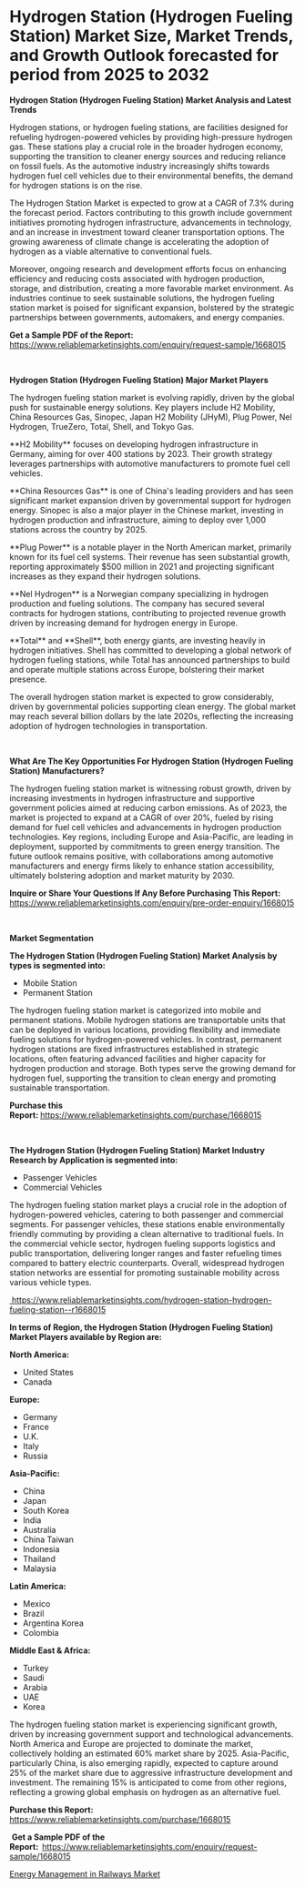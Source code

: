 <p><h1>Hydrogen Station (Hydrogen Fueling Station) Market Size, Market Trends, and Growth Outlook forecasted for period from 2025 to 2032</h1></p><p><strong>Hydrogen Station (Hydrogen Fueling Station) Market Analysis and Latest Trends</strong></p>
<p><p>Hydrogen stations, or hydrogen fueling stations, are facilities designed for refueling hydrogen-powered vehicles by providing high-pressure hydrogen gas. These stations play a crucial role in the broader hydrogen economy, supporting the transition to cleaner energy sources and reducing reliance on fossil fuels. As the automotive industry increasingly shifts towards hydrogen fuel cell vehicles due to their environmental benefits, the demand for hydrogen stations is on the rise.</p><p>The Hydrogen Station Market is expected to grow at a CAGR of 7.3% during the forecast period. Factors contributing to this growth include government initiatives promoting hydrogen infrastructure, advancements in technology, and an increase in investment toward cleaner transportation options. The growing awareness of climate change is accelerating the adoption of hydrogen as a viable alternative to conventional fuels. </p><p>Moreover, ongoing research and development efforts focus on enhancing efficiency and reducing costs associated with hydrogen production, storage, and distribution, creating a more favorable market environment. As industries continue to seek sustainable solutions, the hydrogen fueling station market is poised for significant expansion, bolstered by the strategic partnerships between governments, automakers, and energy companies.</p></p>
<p><strong>Get a Sample PDF of the Report:&nbsp;</strong> <a href="https://www.reliablemarketinsights.com/enquiry/request-sample/1668015?utm_campaign=2606&utm_medium=2&utm_source=Github&utm_content=ia&utm_term=07042025&utm_id=hydrogen-station-hydrogen-fueling-station">https://www.reliablemarketinsights.com/enquiry/request-sample/1668015</a></p>
<p>&nbsp;</p>
<p><strong>Hydrogen Station (Hydrogen Fueling Station) Major Market Players</strong></p>
<p><p>The hydrogen fueling station market is evolving rapidly, driven by the global push for sustainable energy solutions. Key players include H2 Mobility, China Resources Gas, Sinopec, Japan H2 Mobility (JHyM), Plug Power, Nel Hydrogen, TrueZero, Total, Shell, and Tokyo Gas.</p><p>**H2 Mobility** focuses on developing hydrogen infrastructure in Germany, aiming for over 400 stations by 2023. Their growth strategy leverages partnerships with automotive manufacturers to promote fuel cell vehicles. </p><p>**China Resources Gas** is one of China's leading providers and has seen significant market expansion driven by governmental support for hydrogen energy. Sinopec is also a major player in the Chinese market, investing in hydrogen production and infrastructure, aiming to deploy over 1,000 stations across the country by 2025.</p><p>**Plug Power** is a notable player in the North American market, primarily known for its fuel cell systems. Their revenue has seen substantial growth, reporting approximately $500 million in 2021 and projecting significant increases as they expand their hydrogen solutions.</p><p>**Nel Hydrogen** is a Norwegian company specializing in hydrogen production and fueling solutions. The company has secured several contracts for hydrogen stations, contributing to projected revenue growth driven by increasing demand for hydrogen energy in Europe.</p><p>**Total** and **Shell**, both energy giants, are investing heavily in hydrogen initiatives. Shell has committed to developing a global network of hydrogen fueling stations, while Total has announced partnerships to build and operate multiple stations across Europe, bolstering their market presence.</p><p>The overall hydrogen station market is expected to grow considerably, driven by governmental policies supporting clean energy. The global market may reach several billion dollars by the late 2020s, reflecting the increasing adoption of hydrogen technologies in transportation.</p></p>
<p>&nbsp;</p>
<p><strong>What Are The Key Opportunities For Hydrogen Station (Hydrogen Fueling Station) Manufacturers?</strong></p>
<p><p>The hydrogen fueling station market is witnessing robust growth, driven by increasing investments in hydrogen infrastructure and supportive government policies aimed at reducing carbon emissions. As of 2023, the market is projected to expand at a CAGR of over 20%, fueled by rising demand for fuel cell vehicles and advancements in hydrogen production technologies. Key regions, including Europe and Asia-Pacific, are leading in deployment, supported by commitments to green energy transition. The future outlook remains positive, with collaborations among automotive manufacturers and energy firms likely to enhance station accessibility, ultimately bolstering adoption and market maturity by 2030.</p></p>
<p><strong>Inquire or Share Your Questions If Any Before Purchasing This Report:</strong> <a href="https://www.reliablemarketinsights.com/enquiry/pre-order-enquiry/1668015?utm_campaign=2606&utm_medium=2&utm_source=Github&utm_content=ia&utm_term=07042025&utm_id=hydrogen-station-hydrogen-fueling-station">https://www.reliablemarketinsights.com/enquiry/pre-order-enquiry/1668015</a></p>
<p>&nbsp;</p>
<p><strong>Market Segmentation</strong></p>
<p><strong>The Hydrogen Station (Hydrogen Fueling Station) Market Analysis by types is segmented into:</strong></p>
<p><ul><li>Mobile Station</li><li>Permanent Station</li></ul></p>
<p><p>The hydrogen fueling station market is categorized into mobile and permanent stations. Mobile hydrogen stations are transportable units that can be deployed in various locations, providing flexibility and immediate fueling solutions for hydrogen-powered vehicles. In contrast, permanent hydrogen stations are fixed infrastructures established in strategic locations, often featuring advanced facilities and higher capacity for hydrogen production and storage. Both types serve the growing demand for hydrogen fuel, supporting the transition to clean energy and promoting sustainable transportation.</p></p>
<p><strong>Purchase this Report:&nbsp;</strong><a href="https://www.reliablemarketinsights.com/purchase/1668015?utm_campaign=2606&utm_medium=2&utm_source=Github&utm_content=ia&utm_term=07042025&utm_id=hydrogen-station-hydrogen-fueling-station">https://www.reliablemarketinsights.com/purchase/1668015</a></p>
<p>&nbsp;</p>
<p><strong>The Hydrogen Station (Hydrogen Fueling Station) Market Industry Research by Application is segmented into:</strong></p>
<p><ul><li>Passenger Vehicles</li><li>Commercial Vehicles</li></ul></p>
<p><p>The hydrogen fueling station market plays a crucial role in the adoption of hydrogen-powered vehicles, catering to both passenger and commercial segments. For passenger vehicles, these stations enable environmentally friendly commuting by providing a clean alternative to traditional fuels. In the commercial vehicle sector, hydrogen fueling supports logistics and public transportation, delivering longer ranges and faster refueling times compared to battery electric counterparts. Overall, widespread hydrogen station networks are essential for promoting sustainable mobility across various vehicle types.</p></p>
<p><a href="https://www.reliablemarketinsights.com/hydrogen-station-hydrogen-fueling-station--r1668015?utm_campaign=2606&utm_medium=2&utm_source=Github&utm_content=ia&utm_term=07042025&utm_id=hydrogen-station-hydrogen-fueling-station">&nbsp;https://www.reliablemarketinsights.com/hydrogen-station-hydrogen-fueling-station--r1668015</a></p>
<p><strong>In terms of Region, the Hydrogen Station (Hydrogen Fueling Station) Market Players available by Region are:</strong></p>
<p>
    <p> <strong> North America: </strong>
        <ul>
            <li>United States</li>
            <li>Canada</li>
        </ul>
        </p> 
    <p> <strong> Europe: </strong>
        <ul>
            <li>Germany</li>
            <li>France</li>
            <li>U.K.</li>
            <li>Italy</li>
            <li>Russia</li>
        </ul>
        </p> 
    <p> <strong> Asia-Pacific: </strong>
        <ul>
            <li>China</li>
            <li>Japan</li>
            <li>South Korea</li>
            <li>India</li>
            <li>Australia</li>
            <li>China Taiwan</li>
            <li>Indonesia</li>
            <li>Thailand</li>
            <li>Malaysia</li>
        </ul>
        </p> 
    <p> <strong> Latin America: </strong>
        <ul>
            <li>Mexico</li>
            <li>Brazil</li>
            <li>Argentina Korea</li>
            <li>Colombia</li>
        </ul>
        </p> 
    <p> <strong> Middle East & Africa: </strong>
        <ul>
            <li>Turkey</li>
            <li>Saudi</li>
            <li>Arabia</li>
            <li>UAE</li>
            <li>Korea</li>
        </ul>
    </p>
    </p>
<p><p>The hydrogen fueling station market is experiencing significant growth, driven by increasing government support and technological advancements. North America and Europe are projected to dominate the market, collectively holding an estimated 60% market share by 2025. Asia-Pacific, particularly China, is also emerging rapidly, expected to capture around 25% of the market share due to aggressive infrastructure development and investment. The remaining 15% is anticipated to come from other regions, reflecting a growing global emphasis on hydrogen as an alternative fuel.</p></p>
<p><strong>Purchase this Report: </strong><a href="https://www.reliablemarketinsights.com/purchase/1668015?utm_campaign=2606&utm_medium=2&utm_source=Github&utm_content=ia&utm_term=07042025&utm_id=hydrogen-station-hydrogen-fueling-station">https://www.reliablemarketinsights.com/purchase/1668015</a></p>
<p>&nbsp;<strong>Get a Sample PDF of the Report:&nbsp;&nbsp;</strong><a href="https://www.reliablemarketinsights.com/enquiry/request-sample/1668015?utm_campaign=2606&utm_medium=2&utm_source=Github&utm_content=ia&utm_term=07042025&utm_id=hydrogen-station-hydrogen-fueling-station">https://www.reliablemarketinsights.com/enquiry/request-sample/1668015</a></p>
<p><strong></strong></p>
<p><p><a href="https://github.com/manesros8/Market-Research-Report-List-1/blob/main/energy-management-in-railways-market.md?utm_campaign=2606&utm_medium=2&utm_source=Github&utm_content=ia&utm_term=07042025&utm_id=hydrogen-station-hydrogen-fueling-station">Energy Management in Railways Market</a></p></p>